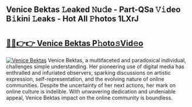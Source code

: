## Venice Bektas 𝙻eaked 𝙽u𝚍e - Part-QSa 𝚅𝚒deo B𝚒kini 𝙻eaks - Hot All 𝙿hotos 1LXrJ

# <h2><a href="http://ld5dc3.urlbe.top/?page=Venice+Bektas">🔗🔗👉👉 Venice Bektas P𝚑oto𝚜Vid𝚎o</a></h2>

[![Venice Bektas](https://i.imgur.com/eBuTRDB.gif)](http://ld5dc3.urlbe.top/?page=Venice+Bektas)
Venice Bektas, a multifaceted and paradoxical individual, challenges simple understanding. Her pioneering use of digital media has enthralled and infuriated observers, sparking discussions on artistic expression, self-representation, and the evolving nature of online communities. Despite the uncertainty of her next actions, her mark on online culture is indelible. With unwavering dedication and undeniable appeal, Venice Bektas impact on the online community is boundless.
